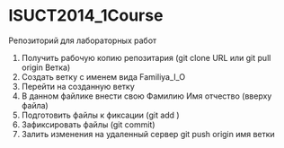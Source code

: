 ﻿ISUCT2014_1Course
=================

Репозиторий для лабораторных работ

1. Получить рабочую копию репозитария (git clone URL или git pull origin Ветка)
2. Создать ветку с именем вида Familiya_I_O
3. Перейти на созданную ветку
4. В данном файлике внести свою Фамилию Имя отчество (вверху файла)
5. Подготовить файлы к фиксации (git add )
6. Зафиксировать файлы (git commit)
7. Залить изменения на удаленный сервер git push origin имя ветки